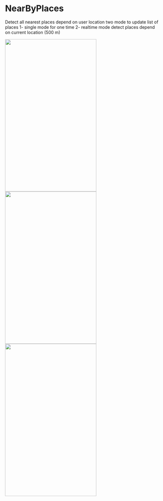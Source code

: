# NearByPlaces
Detect all nearest places depend on user location
two mode to update list of places
  1- single mode for one time 
  2- realtime mode detect places depend on current location (500 m) 
<div display: flex justify-content: center>
<img src="https://user-images.githubusercontent.com/35667766/67552979-0ab0f100-f6c1-11e9-9aef-f4ed1800f0b7.png" width="300" height="500"/>
<img src="https://user-images.githubusercontent.com/35667766/67552977-0a185a80-f6c1-11e9-9eb7-0304d3d1b4f5.png" width="300" height="500"/>
<img src="https://user-images.githubusercontent.com/35667766/67552978-0ab0f100-f6c1-11e9-83b7-12cb3f91acfb.png" width="300" height="500"/>
</div>

